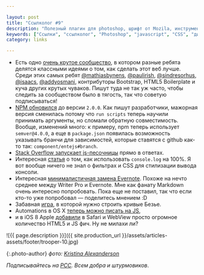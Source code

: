 ```yaml
---

layout: post
title: "Ссылколог #9"
description: "Полезный плагин для photoshop, шрифт от Mozila, инструменты для мобильного тестирования, this в javascript, и не только это"
keywords: ["Ссылки", "ссылколог", "Photoshop", "javascript", "CSS", "дизайн", "design"]
category: links

---
```


- Есть одно [очень крутое сообщество][8], в котором разные ребята делятся
  классными идеями о том, как сделать этот веб лучше. Cреди этих самых ребят
  [@mathiasbynens][p1], [@paulirish][p2], [@sindresorhus][p3], [@isaacs][p4],
  [@addyosmani][p5], контрибуторы Bootstrap, HTML5 Boilerplate и куча других крутых чуваков.
  Пишут туда не так уж часто, чтобы следить за сообществом было в тягость,
  так что советую подписываться!
- [NPM обновился][6] до версии `2.0.0`. Как пишут разработчики, мажорная
  версия сменилась потому что `run scripts` теперь научили принимать аргументы,
  но сломали обратную совместимость. Вообще, изменений много: к примеру,
  npm теперь использует `semver@4.0.0`, а еще в `package.json` появилась возможность
  указывать бранчи для зависимостей, которые ставятся с github как-то так:
  `component/entejs#branch`.
- [Stack Overflow запускает js-песочницы][4] прямо в ответах.
- Интересная [статья][2] о том, как использовать `console.log` на 100%. Я вот
  вообще ничего не знал о фильтрах и CSS для стилизации вывода консоли.
- Интересная [минималистичная замена Evernote][7]. Похоже на нечто среднее между
  Writer Pro и Evernote. Мне как фанату Markdown очень интересно попробовать.
  Пока еще не поставил, так что если кто-то уже попробовал — поделитесь мнением :D
- Забавная [игра][1], в которой нужно строить кривые Безье.
- Automations в OS X [теперь можно писать на JS][3],
- и в iOS 8 Apple [добавили][5] в Safari и WebView просто огромное количество HTML5 и JS фич. Ну не милахи ли?


[1]: http://bezier.method.ac/#
[2]: http://kamranahmed.info/javascript-magic-of-browsers-console/
[3]: https://developer.apple.com/library/prerelease/mac/releasenotes/InterapplicationCommunication/RN-JavaScriptForAutomation/index.html
[4]: http://blog.stackoverflow.com/2014/09/introducing-runnable-javascript-css-and-html-code-snippets/
[5]: http://www.sencha.com/blog/apple-shows-love-for-html5-with-ios-8
[6]: http://blog.npmjs.org/post/98131109725/npm-2-0-0
[7]: http://writeapp.net/mac/
[8]: https://github.com/h5bp/lazyweb-requests

[p1]: https://github.com/mathiasbynens
[p2]: https://github.com/paulirish
[p3]: https://github.com/sindresorhus
[p4]: https://github.com/isaacs
[p5]: https://github.com/addyosmani

![{{ page.description }}]({{ site.production_url }}/assets/articles-assets/footer/trooper-10.jpg)

{:.photo-author}
_фото: [Kristina Alexanderson](https://www.flickr.com/photos/kalexanderson/)_

_Подписывайтесь на [РСС](http://feeds.feedburner.com/anton-shuvalov/FJHar).
Всем добра и штурмовиков_.

